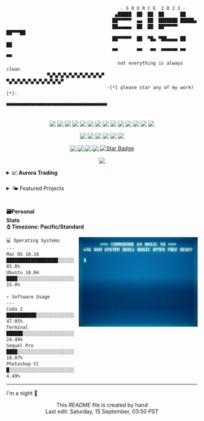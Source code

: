 
```text

                                          · S O U R C E  2 O 2 1 ·
                                        ▄█████  ██  ██  ██      ██
                                       ██▀▀▀▀▀  ▄▄  ██  ███████ █████▄
                                       ██▄▄▄▄▄  ██  ██  ██▀▀▀▀▀ ██▀▀▀██
                                       ██▀▀▀▀▀  ██  ▀█▄ ▀██▄▄▄▄ ██   ██
                                       ▀▀       ▀▀   ▀▀  ▀▀▀▀▀▀ ▀▀   ▀▀
                                         not everything is always clean
               ▀▄▀▄▀▄▀▄▀▄▀▄▀▄▀▄▀▄▀▄▀                                      ▀▄▀▄▀▄▀▄▀▄▀▄▀▄▀▄▀▄▀▄▀ 
                                     -[*] please star any of my work! [*]-
                                    ▀▀▀▀▀▀▀▀▀▀▀▀▀▀▀▀▀▀▀▀▀▀▀▀▀▀▀▀▀▀▀▀▀▀▀▀▀
                                    
```



<p align="center">
  <img align="center" src="https://img.shields.io/badge/Editor-HTML5-informational?style=flat&logo=html5&logoColor=white&color=aeb5bc">
  <img align="center" src="https://img.shields.io/badge/Code-Python3-informational?&logo=python&logoColor=white&style=flat&color=aeb5bc">
  <img align="center" src="https://img.shields.io/badge/Code-JavaScript-informational?style=flat&logo=javascript&logoColor=white&color=aeb5bc">
  <img align="center" src="https://img.shields.io/badge/Code-CSS-informational?style=flat&logo=css3&logoColor=white&color=aeb5bc">
  <img align="center" src="https://img.shields.io/badge/Code-React-informational?style=flat&logo=react&logoColor=white&color=aeb5bc">
  <img align="center" src="https://img.shields.io/badge/Database-MS%20SQL%20Server-informational?style=flat&logo=microsoftsqlserver&logoColor=white&color=aeb5bc">
  <img align="center" src="https://img.shields.io/badge/Tools-MySQL-informational?style=flat&logo=MySQL&logoColor=white&color=aeb5bc">
  <img align="center" src="https://img.shields.io/badge/Query-SQLite-informational?style=flat&logo=sqlite&logoColor=white&color=aeb5bc">
  <img align="center" src="https://img.shields.io/badge/Tools-PHP-informational?style=flat&logo=PHP&logoColor=white&color=aeb5bc">
  <img align="center" src="https://img.shields.io/badge/Shell-Bash-informational?style=flat&logo=gnu-bash&logoColor=white&color=aeb5bc">
  <img align="center" src="https://img.shields.io/badge/Tool-Git-F05032?style=flat&logo=git&logoColor=white&color=aeb5bc" />
  <img align="center" src="https://img.shields.io/badge/Framework-Angular-DD0031?style=flat&logo=angular&logoColor=white&color=aeb5bc">
  <img align="center" src="https://img.shields.io/badge/Tool-NPM-CB3837?style=flat&logo=npm&logoColor=white&color=aeb5bc">
  <img align="center" src="https://img.shields.io/badge/Code-Nodejs-43853d?style=flat&logo=Node.js&logoColor=white&color=aeb5bc">
</p>

<p align="center">
  <img align="center" src="https://img.shields.io/badge/-🩸%20Heartbleed-000">
  <img align="center" src="https://img.shields.io/badge/-🌊%20SYN%20Flood-000">
  <img align="center" src="https://img.shields.io/badge/-🗂%20Packet%20Sniffing%20%26%20Spoofing-000">
  <img align="center" src="https://img.shields.io/badge/-💉%20SQL%20Injection-000">
  <img align="center" src="https://img.shields.io/badge/-🛡%20Spectre%20%26%20Meltdown-000">
  <img align="center" src="https://img.shields.io/badge/-🌐%20Network%20Tools-000">
</p>

  <p align="center">
   <a target="_blank" rel="noopener noreferrer" href="#">
      <img align="center" src="https://img.shields.io/badge/Buy%20me%20Coffee-%24%20USD?color=28648a">
  </a>
   <a target="_blank" rel="noopener noreferrer" href="#">
     <img align="center" src="https://img.shields.io/badge/uptime-99.999%25-green?color=28648a">
  </a>
   <a target="_blank" rel="noopener noreferrer" href="#">
     <img align="center" src="https://img.shields.io/discord/826258453391081524?color=28648a">
   </a>
   <a target="_blank" rel="noopener noreferrer" href="#">
     <img align="center" src="https://img.shields.io/github/sponsors/codeinfilth?color=28648a">
   </a>
   <a target="_blank" rel="noopener noreferrer" href="#">
     <img align="center" src="https://img.shields.io/static/v1?label=%F0%9F%8C%9F&amp;message=Stars&amp;style=style=flat&amp;color=28648a" alt="Star Badge">
   </a>
</p>
<p align="center">
  <a href="https://github.com/CodeInFilth"><img align="center" src="https://visitor-badge.laobi.icu/badge?page_id=CodeInFilth.CodeInFilth"></a>
</p>

<details>
  <summary><b>📈&nbsp;Aurora Trading</b></summary>
  <br/>
  <p><img width="250" align='right' src="https://raw.githubusercontent.com/CodeInFilth/CodeInFilth/root/inc/png/logo_Aurora.png"><a aligh="right">Aurora Trading is a community that takes pride in not just forcing alerts out to members and expecting a sheep-like following; but instead equipping YOU with the necessary tools :tools: and strategies :pencil: required to grant long-term financial freedom :money_with_wings: and portfolio growth to any willing individual :chart_with_upwards_trend: . Success isn’t an overnight game, however, you are giving yourself a much better shot by joining us.</a></p>  
</details>



<br/>

<details>
  <summary>🌤&nbsp;Featured Projects</summary>
  <br/>
<p align="center"><a href="https://github.com/CodeInFilth/Auto-DM-Discord"><img align="center" width="425px" src="https://github-readme-stats-filthy.vercel.app/api/pin/?username=CodeInFilth&repo=Auto-DM-Discord&theme=bluud"></a><a href="https://github.com/CodeInFilth/Disc-DM-from-MYSQL"><img align="center" width="425px" src="https://github-readme-stats-filthy.vercel.app/api/pin/?username=CodeInFilth&repo=Disc-DM-from-MYSQL&theme=bluud"></a></p>
</details>
<br/>


<!-- <details>-->
  <h4>🗃Personal Stats&emsp;&emsp;&emsp;&emsp;&emsp;&emsp;&emsp;&emsp;&emsp;&emsp;&emsp;&emsp;&emsp;&emsp;&emsp;&emsp;&emsp;&emsp;&emsp;&emsp;&emsp;&emsp;&emsp;&emsp;&emsp;&emsp;&emsp;&emsp;&emsp;&emsp;&emsp;&emsp;&emsp; ⌚︎ Timezone: Pacific/Standard</h4>
<img align="right" alt="GIF" src="https://raw.githubusercontent.com/CodeInFilth/CodeInFilth/root/inc/gif/basicProfile.gif" height="235px"/>
  
```text
💻 Operating Systems
---
Mac OS 10.16              ███████████████████░░░░░░    85.0% 
Ubuntu 18.04              ████░░░░░░░░░░░░░░░░░░░░░    15.0% 

⚡ Software Usage
---
Coda 2                    ███████████░░░░░░░░░░░░░░    47.05%
Terminal                  ██████░░░░░░░░░░░░░░░░░░░    24.49%
Sequel Pro                ████░░░░░░░░░░░░░░░░░░░░░    18.07%
Photoshop CC              █░░░░░░░░░░░░░░░░░░░░░░░░     4.49%

```
<!-- </details> -->

---
<!--START_SECTION:waka-->
<a align="right">I'm a night 🦉</a>
<!--END_SECTION:waka-->

<p align="center">This <i>README</i> file is created by hand</br>Last edit: Saturday, 15 September, 03:50 PST</p>	
